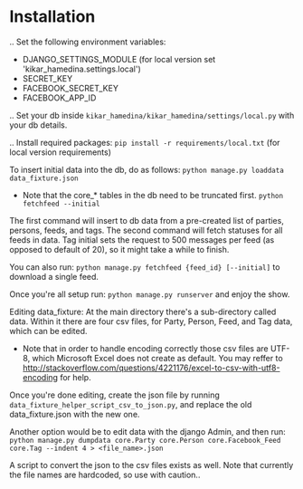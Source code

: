 Installation
==============

.. Set the following environment variables:

- DJANGO_SETTINGS_MODULE (for local version set 'kikar_hamedina.settings.local')
- SECRET_KEY
- FACEBOOK_SECRET_KEY
- FACEBOOK_APP_ID

.. Set your db inside ``kikar_hamedina/kikar_hamedina/settings/local.py`` with your db details.

.. Install required packages: ``pip install -r requirements/local.txt`` (for local version requirements)

To insert initial data into the db, do as follows:
``python manage.py loaddata data_fixture.json``
* Note that the core_* tables in the db need to be truncated first. 
``python fetchfeed --initial``

The first command will insert to db data from a pre-created list of parties, persons, feeds, and tags.
The second command will fetch statuses for all feeds in data. Tag initial sets the request to 500 messages per feed (as opposed to default of 20), so it might take a while to finish. 

You can also run:
``python manage.py fetchfeed {feed_id} [--initial]``
to download a single feed.

Once you're all setup run:
``python manage.py runserver``
and enjoy the show.


Editing data_fixture:
At the main directory there's a sub-directory called data. Within it there are four csv files, for Party, Person, Feed, and Tag data, which can be edited.

* Note that in order to handle encoding correctly those csv files are UTF-8, which Microsoft Excel does not create as default. You may reffer to http://stackoverflow.com/questions/4221176/excel-to-csv-with-utf8-encoding for help.

Once you're done editing, create the json file by running ``data_fixture_helper_script_csv_to_json.py``, and replace the old data_fixture.json with the new one.

Another option would be to edit data with the django Admin, and then run:
``python manage.py dumpdata core.Party core.Person core.Facebook_Feed core.Tag --indent 4 > <file_name>.json``

A script to convert the json to the csv files exists as well. Note that currently the file names are hardcoded, so use with caution..
